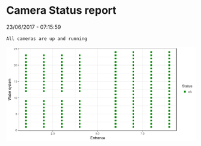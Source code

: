 Camera Status report
================
23/06/2017 - 07:15:59

    All cameras are up and running

![](camreport_files/figure-markdown_github/unnamed-chunk-2-1.png)
